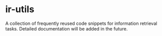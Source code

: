 # ir-utils
A collection of frequently reused code snippets for information retrieval tasks. Detailed documentation will be added in the future.
